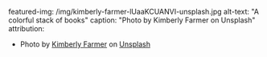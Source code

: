 featured-img: /img/kimberly-farmer-lUaaKCUANVI-unsplash.jpg
alt-text: "A colorful stack of books"
caption: "Photo by Kimberly Farmer on Unsplash"
attribution:
- Photo by <a href="https://unsplash.com/@kimberlyfarmer?utm_source=unsplash&utm_medium=referral&utm_content=creditCopyText">Kimberly Farmer</a> on <a href="https://unsplash.com/?utm_source=unsplash&utm_medium=referral&utm_content=creditCopyText">Unsplash</a>

